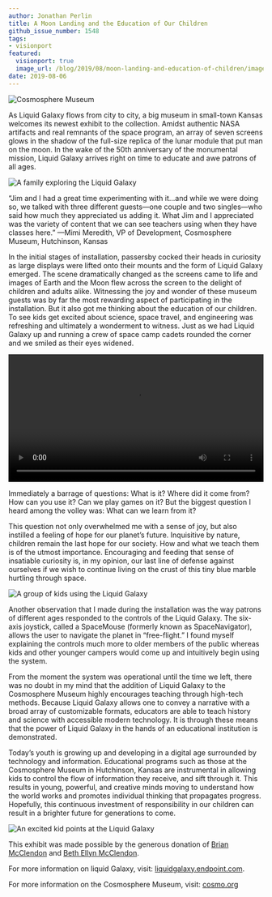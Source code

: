 ```yaml
---
author: Jonathan Perlin
title: A Moon Landing and the Education of Our Children
github_issue_number: 1548
tags:
- visionport
featured:
  visionport: true
  image_url: /blog/2019/08/moon-landing-and-education-of-children/image-0.jpg
date: 2019-08-06
---
```


<img src="/blog/2019/08/moon-landing-and-education-of-children/image-0.jpg" alt="Cosmosphere Museum" />

As Liquid Galaxy flows from city to city, a big museum in small-town Kansas welcomes its newest exhibit to the collection. Amidst authentic NASA artifacts and real remnants of the space program, an array of seven screens glows in the shadow of the full-size replica of the lunar module that put man on the moon. In the wake of the 50th anniversary of the monumental mission, Liquid Galaxy arrives right on time to educate and awe patrons of all ages.

<img src="/blog/2019/08/moon-landing-and-education-of-children/image-1.jpg" alt="A family exploring the Liquid Galaxy" />

“Jim and I had a great time experimenting with it...and while we were doing so, we talked with three different guests—one couple and two singles—who said how much they appreciated us adding it. What Jim and I appreciated was the variety of content that we can see teachers using when they have classes here.”
—Mimi Meredith, VP of Development, Cosmosphere Museum, Hutchinson, Kansas

In the initial stages of installation, passersby cocked their heads in curiosity as large displays were lifted onto their mounts and the form of Liquid Galaxy emerged. The scene dramatically changed as the screens came to life and images of Earth and the Moon flew across the screen to the delight of children and adults alike. Witnessing the joy and wonder of these museum guests was by far the most rewarding aspect of participating in the installation. But it also got me thinking about the education of our children. To see kids get excited about science, space travel, and engineering was refreshing and ultimately a wonderment to witness. Just as we had Liquid Galaxy up and running a crew of space camp cadets rounded the corner and we smiled as their eyes widened.

<video controls width="100%">
  <source src="/blog/2019/08/moon-landing-and-education-of-children/video-0.webm" type="video/webm">
  Video failed to load
</video>

Immediately a barrage of questions: What is it? Where did it come from? How can you use it? Can we play games on it? But the biggest question I heard among the volley was: What can we learn from it?

This question not only overwhelmed me with a sense of joy, but also instilled a feeling of hope for our planet’s future. Inquisitive by nature, children remain the last hope for our society. How and what we teach them is of the utmost importance. Encouraging and feeding that sense of insatiable curiosity is, in my opinion, our last line of defense against ourselves if we wish to continue living on the crust of this tiny blue marble hurtling through space.

<img src="/blog/2019/08/moon-landing-and-education-of-children/image-2.jpg" alt="A group of kids using the Liquid Galaxy" />

Another observation that I made during the installation was the way patrons of different ages responded to the controls of the Liquid Galaxy. The six-axis joystick, called a SpaceMouse (formerly known as SpaceNavigator), allows the user to navigate the planet in “free-flight.” I found myself explaining the controls much more to older members of the public whereas kids and other younger campers would come up and intuitively begin using the system.

From the moment the system was operational until the time we left, there was no doubt in my mind that the addition of Liquid Galaxy to the Cosmosphere Museum highly encourages teaching through high-tech methods. Because Liquid Galaxy allows one to convey a narrative with a broad array of customizable formats, educators are able to teach history and science with accessible modern technology. It is through these means that the power of Liquid Galaxy in the hands of an educational institution is demonstrated.

Today’s youth is growing up and developing in a digital age surrounded by technology and information. Educational programs such as those at the Cosmosphere Museum in Hutchinson, Kansas are instrumental in allowing kids to control the flow of information they receive, and sift through it. This results in young, powerful, and creative minds moving to understand how the world works and promotes individual thinking that propagates progress. Hopefully, this continuous investment of responsibility in our children can result in a brighter future for generations to come.

<img src="/blog/2019/08/moon-landing-and-education-of-children/image-3.jpg" alt="An excited kid points at the Liquid Galaxy"/>

This exhibit was made possible by the generous donation of [Brian McClendon](https://en.wikipedia.org/wiki/Brian_McClendon) and [Beth Ellyn McClendon](https://bethellyn.com/).

For more information on liquid Galaxy, visit: [liquidgalaxy.endpoint.com](https://www.visionport.com/).

For more information on the Cosmosphere Museum, visit: [cosmo.org](https://cosmo.org/)
